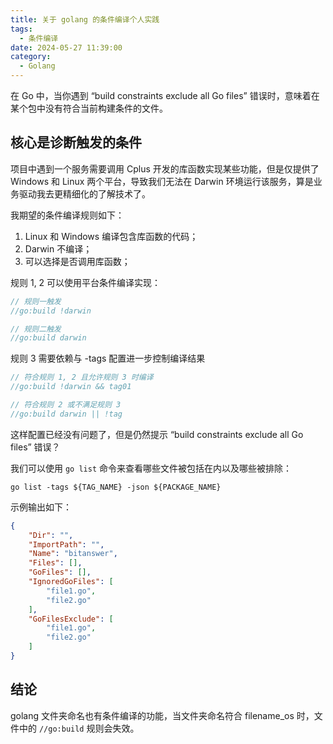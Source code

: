 ```yaml
---
title: 关于 golang 的条件编译个人实践
tags:
  - 条件编译
date: 2024-05-27 11:39:00
category:
  - Golang
---
```


在 Go 中，当你遇到 “build constraints exclude all Go files” 错误时，意味着在某个包中没有符合当前构建条件的文件。

## 核心是诊断触发的条件

项目中遇到一个服务需要调用 Cplus 开发的库函数实现某些功能，但是仅提供了 Windows 和 Linux 两个平台，导致我们无法在 Darwin 环境运行该服务，算是业务驱动我去更精细化的了解技术了。

我期望的条件编译规则如下：

1. Linux 和 Windows 编译包含库函数的代码；
2. Darwin 不编译；
3. 可以选择是否调用库函数；

规则 1, 2 可以使用平台条件编译实现：

```go
// 规则一触发
//go:build !darwin

// 规则二触发
//go:build darwin
```

规则 3 需要依赖与 -tags 配置进一步控制编译结果

```go
// 符合规则 1, 2 且允许规则 3 时编译
//go:build !darwin && tag01

// 符合规则 2 或不满足规则 3
//go:build darwin || !tag
```

这样配置已经没有问题了，但是仍然提示 “build constraints exclude all Go files” 错误？

我们可以使用 `go list` 命令来查看哪些文件被包括在内以及哪些被排除：

`go list -tags ${TAG_NAME} -json ${PACKAGE_NAME}`

示例输出如下：

```json
{
    "Dir": "",
    "ImportPath": "",
    "Name": "bitanswer",
    "Files": [],
    "GoFiles": [],
    "IgnoredGoFiles": [
        "file1.go",
        "file2.go"
    ],
    "GoFilesExclude": [
        "file1.go",
        "file2.go"
    ]
}
```

## 结论

golang 文件夹命名也有条件编译的功能，当文件夹命名符合 filename_os 时，文件中的 `//go:build` 规则会失效。